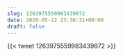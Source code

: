 ```yaml
---
slug: 1263975559983439872
date: 2020-05-22 23:30:31+00:00
draft: false
---
```


{{< tweet 1263975559983439872 >}}
